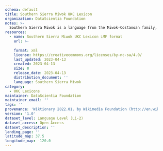```yaml
---
schema: default
title: Southern Sierra Miwok UKC Lexicon
organization: DataScientia Foundation
notes: >-
  Southern Sierra Miwok is a language from the Miwok-Costanoan family, spoken in North America. The UKC Lexicon of Southern Sierra Miwok is represented as a lexico-semantic network. It consists of words, word senses, synsets, as well as sense-level and synset-level relationships.
resources:
  - name: Southern Sierra Miwok UKC Lexicon LMF format
    url: >-
      
    format: xml
    license: https://creativecommons.org/licenses/by-nc-sa/4.0/
    last_updated: 2023-04-13
    created: 2023-04-13
    size: 0
    release_date: 2023-04-13
    distribution_document: ''
    language: Southern Sierra Miwok
category:
  - UKC Lexicons
maintainer: DataScientia Foundation
maintainer_email: ''
tags: ''
provenance: 'Wiktionary 2022.01. by Wikimedia Foundation (http://en.wiktionary.org); CogNet 2.1 by Khuyagbaatar Batsuren, National University of Mongolia (http://cognet.ukc.disi.unitn.it); Native Languages of the Americas 2021.11. by Laura Redish and Orrin Lewis (http://www.native-languages.org); Princeton WordNet 2.1 by Princeton University (https://wordnet.princeton.edu)'
version: '1.0'
dataset_level: Language Level (L1-2)
dataset_access: Open Access
dataset_description: ''
landing_page: ''
latitude_map: 37.5
longitude_map: -120.0
---
```

